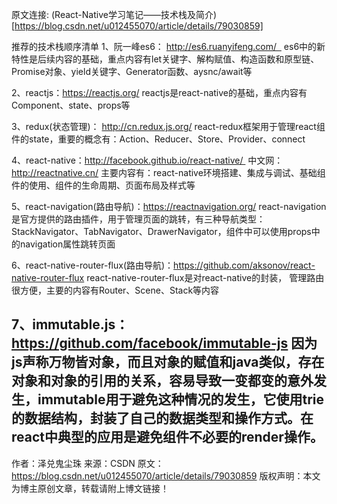 原文连接: (React-Native学习笔记——技术栈及简介)[https://blog.csdn.net/u012455070/article/details/79030859]

推荐的技术栈顺序清单
1、阮一峰es6： http://es6.ruanyifeng.com/  
es6中的新特性是后续内容的基础，重点内容有let关键字、解构赋值、构造函数和原型链、Promise对象、yield关键字、Generator函数、aysnc/await等

2、reactjs：https://reactjs.org/
reactjs是react-native的基础，重点内容有Component、state、props等

3、redux(状态管理)： http://cn.redux.js.org/
react-redux框架用于管理react组件的state，重要的概念有：Action、Reducer、Store、Provider、connect

4、react-native：http://facebook.github.io/react-native/  中文网：http://reactnative.cn/
主要内容有：react-native环境搭建、集成与调试、基础组件的使用、组件的生命周期、页面布局及样式等

5、react-navigation(路由导航)：https://reactnavigation.org/
react-navigation是官方提供的路由插件，用于管理页面的跳转，有三种导航类型：StackNavigator、TabNavigator、DrawerNavigator，组件中可以使用props中的navigation属性跳转页面

6、react-native-router-flux(路由导航)：https://github.com/aksonov/react-native-router-flux
react-native-router-flux是对react-native的封装， 管理路由很方便，主要的内容有Router、Scene、Stack等内容

7、immutable.js：https://github.com/facebook/immutable-js
因为js声称万物皆对象，而且对象的赋值和java类似，存在对象和对象的引用的关系，容易导致一变都变的意外发生，immutable用于避免这种情况的发生，它使用trie的数据结构，封装了自己的数据类型和操作方式。在react中典型的应用是避免组件不必要的render操作。
--------------------- 
作者：泽兑鬼尘珠 
来源：CSDN 
原文：https://blog.csdn.net/u012455070/article/details/79030859 
版权声明：本文为博主原创文章，转载请附上博文链接！
